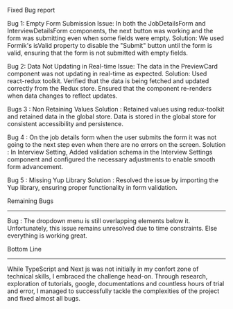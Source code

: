 Fixed Bug report

Bug 1: Empty Form Submission
Issue: In both the JobDetailsForm and InterviewDetailsForm components, the next button was working and the form was submitting even when some fields were empty.
Solution: We used Formik's isValid property to disable the "Submit" button until the form is valid, ensuring that the form is not submitted with empty fields.

Bug 2: Data Not Updating in Real-time
Issue: The data in the PreviewCard component was not updating in real-time as expected.
Solution: Used react-redux toolkit. Verified that the data is being fetched and updated correctly from the Redux store. Ensured that the component re-renders when data changes to reflect updates.

Bugs 3 : Non Retaining Values
Solution : Retained values using redux-toolkit and retained data in the global store. Data is stored in the global store for consistent accessibility and persistence.

Bug 4 : On the job details form when the user submits the form it was not going to the next step even when there are no errors on the screen.
Solution : In Interview Setting, Added validation schema in the Interview Settings component and configured the necessary adjustments to enable smooth form advancement.

Bug 5 : Missing Yup Library
Solution : Resolved the issue by importing the Yup library, ensuring proper functionality in form validation.


Remaining Bugs
______________
Bug : The dropdown menu is still overlapping elements below it. Unfortunately, this issue remains unresolved due to time constraints. Else everything is working great.


Bottom Line
___________
While TypeScript and Next js was not initially in my confort zone of technical skills, I embraced the challenge head-on. Through research, exploration of tutorials, google, documentations and countless hours of trial and error, I managed to successfully tackle the complexities of the project and fixed almost all bugs.
